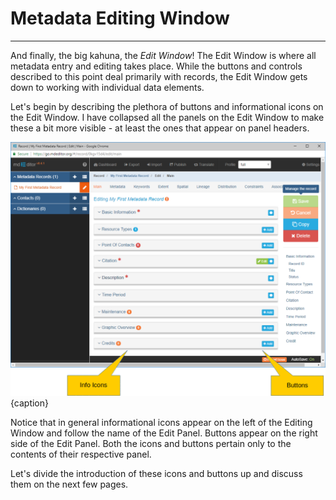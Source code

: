 # Metadata Editing Window
---

And finally, the big kahuna, the *Edit Window*!  The Edit Window is where all metadata entry and editing takes place.  While the buttons and controls described to this point  deal primarily with records, the Edit Window gets down to working with individual data elements.  

Let's begin by describing the plethora of buttons and informational icons on the Edit Window.  I have collapsed all the panels on the Edit Window to make these a bit more visible - at least the ones that appear on panel headers.   

![The Status Bar](/assets/get-started/edit-window-icons.png){caption}

Notice that in general informational icons appear on the left of the Editing Window and follow the name of the Edit Panel.  Buttons appear on the right side of the Edit Panel.  Both the icons and buttons pertain only to the contents of their respective panel.  

Let's divide the introduction of these icons and buttons up and discuss them on the next few pages.  
